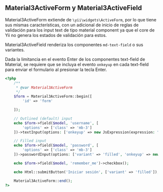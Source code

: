 ## Material3ActiveForm y Material3ActiveField

Material3ActiveForm extiende de `\yii\widgets\ActiveForm`, por lo que tiene sus mismas características, con un adicional de inicio de reglas de validación para los input text de tipo material component ya que el core de Yii no genera los estados de validación para estos.

Material3ActiveField renderiza los componentes `md-text-field` o sus variantes.

Dada la limitancia en el evento Enter de los componentes text-field de Material, se requiere que se incluya el evento `onkeyup` en cada text-field para enviar el formulario al presionar la tecla Enter.

```php
<?php
    /**
     * @var Material3ActiveForm
     */
    $form = Material3ActiveForm::begin([
        'id' => 'form'

    ]);

    // Outlined (default) input
    echo $form->field($model, 'username', [
        'options' => ['class' => 'mb-3']
    ])->textInput(options: ['onkeyup' => new JsExpression(expression: "if(event.key == 'Enter') { form.submit(); }")]);

    // Filled input
    echo $form->field($model, 'password', [
        'options' => ['class' => 'mb-3']
    ])->passwordInput(options: ['variant' => 'filled', 'onkeyup' => new JsExpression(expression: "if(event.key == 'Enter') { form.submit(); }")]);

    echo $form->field($model, 'remember_me')->checkbox();

    echo Html::submitButton('Iniciar sesión', ['variant' => 'filled']);

    Material3ActiveForm::end();
?>
```